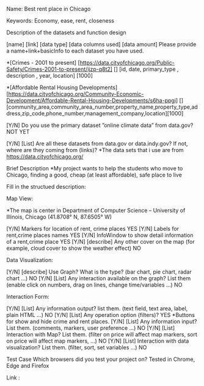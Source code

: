 
Name: Best rent place in Chicago

Keywords: Economy, ease, rent, closeness

Description of the datasets and function design

[name] [link] [data type] [data columns used] [data amount] Please provide a name+link+basicInfo to each dataset you have used.

*[Crimes - 2001 to present] [https://data.cityofchicago.org/Public-Safety/Crimes-2001-to-present/ijzp-q8t2] [] [id, date, primary_type , description , year, location] [1000]

*[Affordable Rental Housing Developments] [https://data.cityofchicago.org/Community-Economic-Development/Affordable-Rental-Housing-Developments/s6ha-ppgi] [] [community_area,community_area_number,property_name,property_type,address,zip_code,phone_number,management_company,location][1000]

[Y/N] Do you use the primary dataset ”online climate data” from data.gov?  NOT YET

[Y/N] [List] Are all these datasets from data.gov or data.indy.gov? If not, where are they coming from (links)?
*The data sets that i use are from https://data.cityofchicago.org/


Brief Description
*My project wants to help the students who move to Chicago, finding a good, cheap (at least affordable), safe place to live


Fill in the structued description:

Map View:

*The map is center in Department of Computer Science – University of Illinois, Chicago (41.8708° N, 87.6505° W)

[Y/N] Markers for location of rent, crime places  YES
[Y/N] Labels for rent,crime places names YES
[Y/N] InfoWindow to show detail information of a rent,crime place YES
[Y/N] [describe] Any other cover on the map (for example, cloud cover to show the weather effect) NO

Data Visualization:

[Y/N] [describe] Use Graph? What is the type? (bar chart, pie chart, radar chart ...) NO
[Y/N] [List] Any interaction available on the graph? List them (enable click on numbers, drag on lines, change time/variables ...) NO

Interaction Form:

[Y/N] [List] Any information output? list them. (text field, text area, label, plain HTML ...) NO
[Y/N] [List] Any operation option (filters)?  YES
*Buttons for show and hide crime and rent places.
[Y/N] [List] Any information input? List them. (comments, markers, user preference ...) NO
[Y/N] [List] Interaction with Map? List them. (filter on price will affect map markers, sort on price will affect map markers, ...) NO
[Y/N] [List] Interaction with data visualization? List them. (filter, sort, set variables ...) NO


Test Case Which browsers did you test your project on?
Tested in Chrome, Edge and Firefox

Link : 
